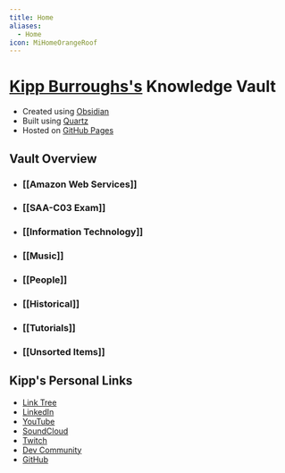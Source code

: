 ```yaml
---
title: Home
aliases:
  - Home
icon: MiHomeOrangeRoof
---
```

# [Kipp Burroughs's](https://KippBurroughs.com) Knowledge Vault
- Created using [Obsidian](https://obsidian.md/)
- Built using [Quartz](https://quartz.jzhao.xyz/)
- Hosted on [GitHub Pages](https://pages.github.com/)
## Vault Overview
- ### [[Amazon Web Services]] 
- ### [[SAA-C03 Exam]]
- ### [[Information Technology]]
- ### [[Music]]
- ### [[People]]
- ### [[Historical]]
- ### [[Tutorials]]
- ### [[Unsorted Items]]
## Kipp's Personal Links
- [Link Tree](https://linktr.ee/Kipp_it_100)
- [LinkedIn](https://www.linkedin.com/in/kipp-burroughs/)
- [YouTube](https://youtube.com/@Kipp_it_100)
- [SoundCloud](https://soundcloud.com/kipp-it-100)
- [Twitch](https://www.twitch.tv/kipp_it_100)
- [Dev Community](https://dev.to/kipp_it_100)
- [GitHub](https://github.com/Vars-Ulrich)